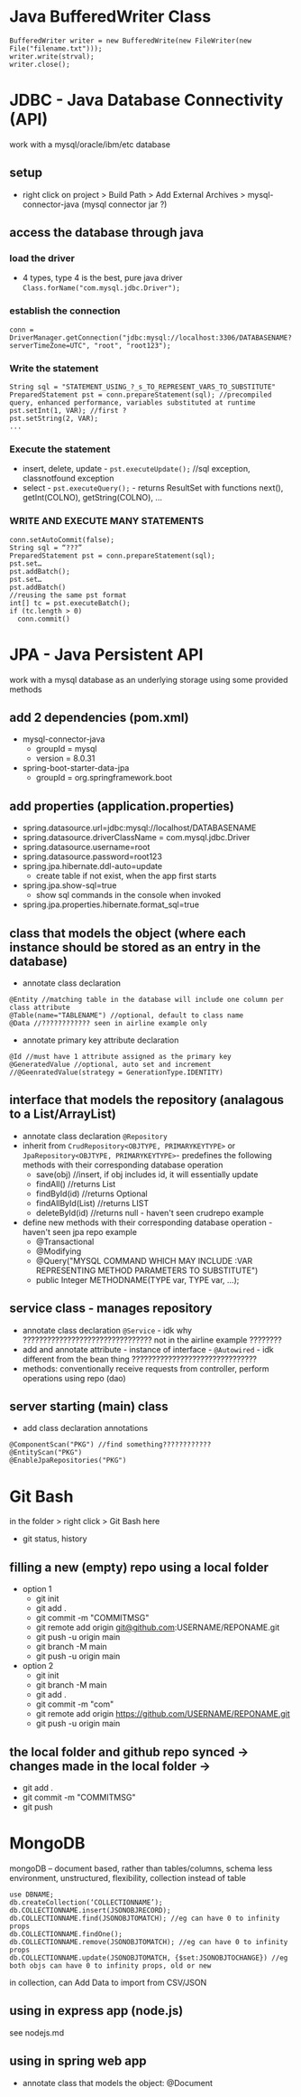 # Java BufferedWriter Class
```
BufferedWriter writer = new BufferedWrite(new FileWriter(new File("filename.txt")));
writer.write(strval);
writer.close();
```
# JDBC - Java Database Connectivity (API)
work with a mysql/oracle/ibm/etc database
## setup
 * right click on project > Build Path > Add External Archives > mysql-connector-java (mysql connector jar ?)
 ## access the database through java
 ### load the driver
 * 4 types, type 4 is the best, pure java driver
`Class.forName("com.mysql.jdbc.Driver");`
### establish the connection
`conn = DriverManager.getConnection("jdbc:mysql://localhost:3306/DATABASENAME?serverTimeZone=UTC", "root", "root123");`
### Write the statement
```
String sql = "STATEMENT_USING_?_s_TO_REPRESENT_VARS_TO_SUBSTITUTE"
PreparedStatement pst = conn.prepareStatement(sql); //precompiled query, enhanced performance, variables substituted at runtime
pst.setInt(1, VAR); //first ?
pst.setString(2, VAR);
...
```
### Execute the statement
* insert, delete, update - `pst.executeUpdate();` //sql exception, classnotfound exception
* select - `pst.executeQuery();` - returns ResultSet with functions next(), getInt(COLNO), getString(COLNO), ...
### WRITE AND EXECUTE MANY STATEMENTS
```
conn.setAutoCommit(false);
String sql = “???”
PreparedStatement pst = conn.prepareStatement(sql);
pst.set…
pst.addBatch();
pst.set…
pst.addBatch()
//reusing the same pst format
int[] tc = pst.executeBatch();
if (tc.length > 0)
  conn.commit()
```

# JPA - Java Persistent API
work with a mysql database as an underlying storage using some provided methods
## add 2 dependencies (pom.xml)
* mysql-connector-java
  * groupId = mysql
  * version = 8.0.31
* spring-boot-starter-data-jpa
  * groupId = org.springframework.boot
## add properties (application.properties)
* spring.datasource.url=jdbc:mysql://localhost/DATABASENAME
* spring.datasource.driverClassName = com.mysql.jdbc.Driver
* spring.datasource.username=root
* spring.datasource.password=root123
* spring.jpa.hibernate.ddl-auto=update
  * create table if not exist, when the app first starts
* spring.jpa.show-sql=true
  * show sql commands in the console when invoked
* spring.jpa.properties.hibernate.format_sql=true
## class that models the object (where each instance should be stored as an entry in the database)
* annotate class declaration
```
@Entity //matching table in the database will include one column per class attribute
@Table(name="TABLENAME") //optional, default to class name
@Data //???????????? seen in airline example only
```
* annotate primary key attribute declaration
```
@Id //must have 1 attribute assigned as the primary key
@GeneratedValue //optional, auto set and increment
//@GeenratedValue(strategy = GenerationType.IDENTITY)
```
## interface that models the repository (analagous to a List/ArrayList)
* annotate class declaration `@Repository`
* inherit from `CrudRepository<OBJTYPE, PRIMARYKEYTYPE>` or `JpaRepository<OBJTYPE, PRIMARYKEYTYPE>`- predefines the following methods with their corresponding database operation
  * save(obj) //insert, if obj includes id, it will essentially update
  * findAll() //returns List<OBJTYPE>
  * findById(id) //returns Optional<OBJTYPE>
  * findAllById(List<PRIMARYKEYTYPE>) //returns LIST<OBJTYPE>
  * deleteById(id) //returns null - haven't seen crudrepo example
* define new methods with their corresponding database operation - haven't seen jpa repo example
  * @Transactional
  * @Modifying
  * @Query("MYSQL COMMAND WHICH MAY INCLUDE :VAR REPRESENTING METHOD PARAMETERS TO SUBSTITUTE")
  * public Integer METHODNAME(TYPE var, TYPE var, ...);
## service class - manages repository
* annotate class declaration `@Service` - idk why ???????????????????????????????? not in the airline example ????????
* add and annotate attribute - instance of interface - `@Autowired` - idk different from the bean thing ???????????????????????????????
* methods: conventionally receive requests from controller, perform operations using repo (dao)
## server starting (main) class
* add class declaration annotations
```
@ComponentScan("PKG") //find something????????????
@EntityScan("PKG")
@EnableJpaRepositories("PKG")
```
# Git Bash
in the folder > right click > Git Bash here
* git status, history
## filling a new (empty) repo using a local folder
* option 1
  * git init
  * git add .
  * git commit -m "COMMITMSG"
  * git remote add origin git@github.com:USERNAME/REPONAME.git
  * git push -u origin main
  * git branch -M main
  * git push -u origin main
* option 2
  * git init
  * git branch -M main
  * git add .
  * git commit -m "com"
  * git remote add origin https://github.com/USERNAME/REPONAME.git
  * git push -u origin main
## the local folder and github repo synced -> changes made in the local folder ->
* git add .
* git commit -m "COMMITMSG"
* git push

# MongoDB
mongoDB – document based, rather than tables/columns, schema less environment, unstructured, flexibility,
collection instead of table
```
use DBNAME;
db.createCollection(‘COLLECTIONNAME’);
db.COLLECTIONNAME.insert(JSONOBJRECORD);
db.COLLECTIONNAME.find(JSONOBJTOMATCH); //eg can have 0 to infinity props
db.COLLECTIONNAME.findOne();
db.COLLECTIONNAME.remove(JSONOBJTOMATCH); //eg can have 0 to infinity props
db.COLLECTIONNAME.update(JSONOBJTOMATCH, {$set:JSONOBJTOCHANGE}) //eg both objs can have 0 to infinity props, old or new
```
in collection, can Add Data to import from CSV/JSON
## using in express app (node.js)
see nodejs.md
## using in spring web app
* annotate class that models the object: @Document
